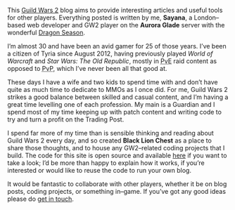 This [Guild Wars 2](https://www.guildwars2.com/en/) blog aims to provide interesting
articles and useful tools for other players. Everything posted is written by me, **Sayana**,
a London–based web developer and GW2 player on the **Aurora Glade** server with the wonderful
[Dragon Season](http://dragonseason.com/).

I’m almost 30 and have been an avid gamer for 25 of those years. I’ve been a citizen of Tyria since
August 2012, having previously played *World of Warcraft* and *Star Wars: The Old Republic*, mostly
in <abbr title="Player vs. Environment">PvE</abbr> raid content as opposed to
<abbr title="Player vs. Player">PvP</abbr>, which I’ve never been all that good at.

These days I have a wife and two kids to spend time with and don’t have quite as much time to
dedicate to MMOs as I once did. For me, Guild Wars 2 strikes a good balance between skilled
and casual content, and I’m having a great time levelling one of each profession. My main is
a Guardian and I spend most of my time keeping up with patch content and writing code to try
and turn a profit on the Trading Post.

I spend far more of my time than is sensible thinking and reading about Guild Wars 2 every
day, and so created **Black Lion Chest** as a place to share those thoughts, and to house
any GW2–related coding projects that I build. The code for this site is open source and
available [here](https://github.com/voodoochild/blacklionchest) if you want to take a look;
I’d be more than happy to explain how it works, if you’re interested or would like to reuse
the code to run your own blog.

It would be fantastic to collaborate with other players, whether it be on blog posts, coding
projects, or something in–game. If you’ve got any good ideas please do
[get in touch](https://twitter.com/blacklionchest).
